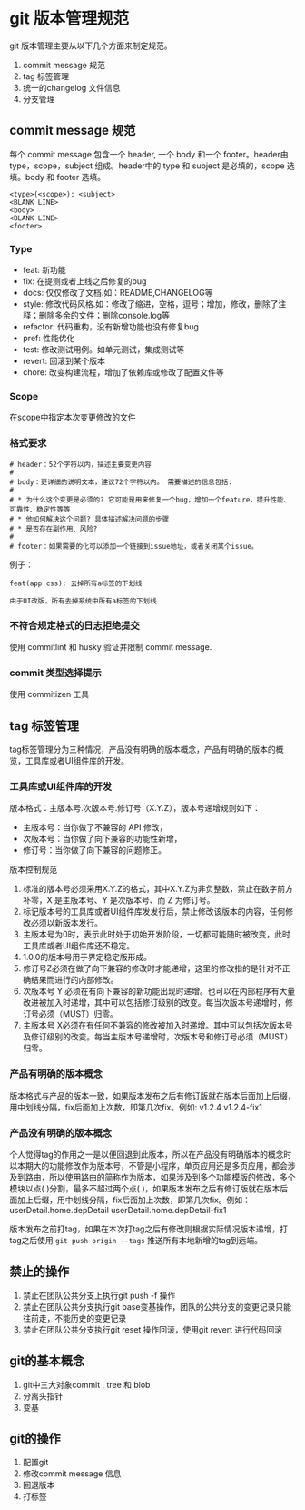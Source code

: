 # git 版本管理规范

git 版本管理主要从以下几个方面来制定规范。
1. commit message 规范
2. tag 标签管理
3. 统一的changelog 文件信息
4. 分支管理

## commit message 规范
每个 commit message 包含一个 header, 一个 body 和一个 footer。header由 type，scope，subject 组成。header中的 type 和 subject 是必填的，scope 选填。body 和 footer 选填。

```
<type>(<scope>): <subject>
<BLANK LINE>
<body>
<BLANK LINE>
<footer>
```

### Type
* feat: 新功能
* fix: 在提测或者上线之后修复的bug
* docs: 仅仅修改了文档.如：README,CHANGELOG等
* style: 修改代码风格.如：修改了缩进，空格，逗号；增加，修改，删除了注释；删除多余的文件；删除console.log等
* refactor: 代码重构，没有新增功能也没有修复bug
* pref: 性能优化
* test: 修改测试用例。如单元测试，集成测试等
* revert: 回滚到某个版本
* chore: 改变构建流程，增加了依赖库或修改了配置文件等
### Scope
在scope中指定本次变更修改的文件
### 格式要求

```
# header：52个字符以内，描述主要变更内容
#
# body：更详细的说明文本，建议72个字符以内。 需要描述的信息包括:
#
# * 为什么这个变更是必须的? 它可能是用来修复一个bug，增加一个feature，提升性能、可靠性、稳定性等等
# * 他如何解决这个问题? 具体描述解决问题的步骤
# * 是否存在副作用、风险? 
#
# footer：如果需要的化可以添加一个链接到issue地址，或者关闭某个issue。
```
例子：

```
feat(app.css): 去掉所有a标签的下划线

由于UI改版，所有去掉系统中所有a标签的下划线
```

### 不符合规定格式的日志拒绝提交
使用 commitlint 和 husky 验证并限制 commit message.
### commit 类型选择提示
使用 commitizen 工具
## tag 标签管理 
tag标签管理分为三种情况，产品没有明确的版本概念，产品有明确的版本的概览，工具库或者UI组件库的开发。
### 工具库或UI组件库的开发
版本格式：主版本号.次版本号.修订号（X.Y.Z），版本号递增规则如下：

* 主版本号：当你做了不兼容的 API 修改，
* 次版本号：当你做了向下兼容的功能性新增，
* 修订号：当你做了向下兼容的问题修正。

版本控制规范
1. 标准的版本号必须采用X.Y.Z的格式，其中X.Y.Z为非负整数，禁止在数字前方补零，X 是主版本号、Y 是次版本号、而 Z 为修订号。
2. 标记版本号的工具库或者UI组件库发发行后，禁止修改该版本的内容，任何修改必须以新版本发行。
3. 主版本号为0时，表示此时处于初始开发阶段，一切都可能随时被改变，此时工具库或者UI组件库还不稳定。
4. 1.0.0的版本号用于界定稳定版形成。
5. 修订号Z必须在做了向下兼容的修改时才能递增，这里的修改指的是针对不正确结果而进行的内部修改。
6. 次版本号 Y 必须在有向下兼容的新功能出现时递增。也可以在内部程序有大量改进被加入时递增，其中可以包括修订级别的改变。每当次版本号递增时，修订号必须（MUST）归零。 
7. 主版本号 X必须在有任何不兼容的修改被加入时递增。其中可以包括次版本号及修订级别的改变。每当主版本号递增时，次版本号和修订号必须（MUST）归零。  
### 产品有明确的版本概念
版本格式与产品的版本一致，如果版本发布之后有修订版就在版本后面加上后缀，用中划线分隔，fix后面加上次数，即第几次fix。例如: v1.2.4   v1.2.4-fix1
### 产品没有明确的版本概念
个人觉得tag的作用之一是以便回退到此版本，所以在产品没有明确版本的概念时以本期大的功能修改作为版本号，不管是小程序，单页应用还是多页应用，都会涉及到路由，所以使用路由的简称作为版本，如果涉及到多个功能模版的修改，多个模块以点(.)分割，最多不超过两个点(.)，如果版本发布之后有修订版就在版本后面加上后缀，用中划线分隔，fix后面加上次数，即第几次fix。例如：userDetail.home.depDetail userDetail.home.depDetail-fix1  

版本发布之前打tag，如果在本次打tag之后有修改则根据实际情况版本递增，打tag之后使用 `git push origin --tags` 推送所有本地新增的tag到远端。
## 禁止的操作
1. 禁止在团队公共分支上执行git push -f 操作
2. 禁止在团队公共分支执行git base变基操作，团队的公共分支的变更记录只能往前走，不能历史的变更记录
3. 禁止在团队公共分支执行git reset 操作回滚，使用git revert 进行代码回滚

## git的基本概念
1. git中三大对象commit , tree 和 blob
2. 分离头指针
3. 变基

## git的操作
1. 配置git
2. 修改commit message 信息
3. 回退版本
4. 打标签
